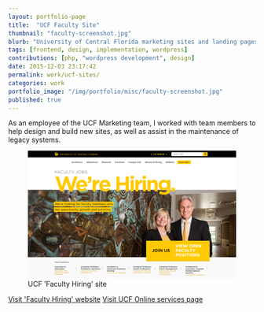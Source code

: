 ```yaml
---
layout: portfolio-page
title:  "UCF Faculty Site"
thumbnail: "faculty-screenshot.jpg"
blurb: "University of Central Florida marketing sites and landing pages."
tags: [frontend, design, implementation, wordpress]
contributions: [php, "wordpress development", design]
date: 2015-12-03 23:17:42
permalink: work/ucf-sites/
categories: work
portfolio_image: "/img/portfolio/misc/faculty-screenshot.jpg"
published: true
---
```


As an employee of the UCF Marketing team, I worked with team members to help design and build new sites, as well as assist in the maintenance of legacy systems.

<figure class="portfolio-image bordered">
  <img src="/img/portfolio/misc/ucf-faculty.png" alt="UCF 'Faculty Hiring' site"/>
  <figcaption>UCF 'Faculty Hiring' site</figcaption>
</figure>

<a href="https://ucf.edu/faculty" class="link-icon cta-link">Visit 'Faculty Hiring' website</a>
<a href="http://www.ucf.edu/online/services/" class="link-icon cta-link">Visit UCF Online services page</a>
